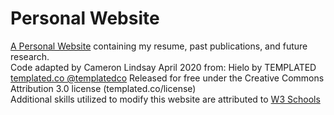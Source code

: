 # Personal Website
<a href="https://cdlindsa.github.io/">A Personal Website</a> containing my resume, past publications, and future research.
<br>
Code adapted by Cameron Lindsay April 2020 from:
Hielo by TEMPLATED
<a href="https://templated.co/">templated.co @templatedco</a>
Released for free under the Creative Commons Attribution 3.0 license (templated.co/license)
<br>
Additional skills utilized to modify this website are attributed to <a href=https://www.w3schools.com/>W3 Schools</a>
